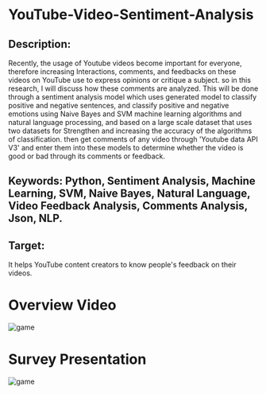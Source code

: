 # YouTube-Video-Sentiment-Analysis
## Description:
Recently, the usage of Youtube videos become important for everyone, therefore increasing Interactions, comments, and feedbacks on these videos on YouTube use to express opinions or critique a subject. so in this research, I will discuss how these comments are analyzed. This will be done through a sentiment analysis model which uses generated model to classify positive and negative sentences, and classify positive and negative emotions using Naive Bayes and SVM machine learning algorithms and natural language processing, and based on a large scale dataset that uses two datasets for Strengthen and increasing the accuracy of the algorithms of classification. then get comments of any video through 'Youtube data API V3' and enter them into these models to determine whether the video is good or bad through its comments or feedback.

## Keywords: Python, Sentiment Analysis, Machine Learning, SVM, Naive Bayes, Natural Language, Video Feedback Analysis, Comments Analysis, Json, NLP.

## Target:
It helps YouTube content creators to know people's feedback on their videos. 

# Overview Video
![game]()

# Survey Presentation
![game]()